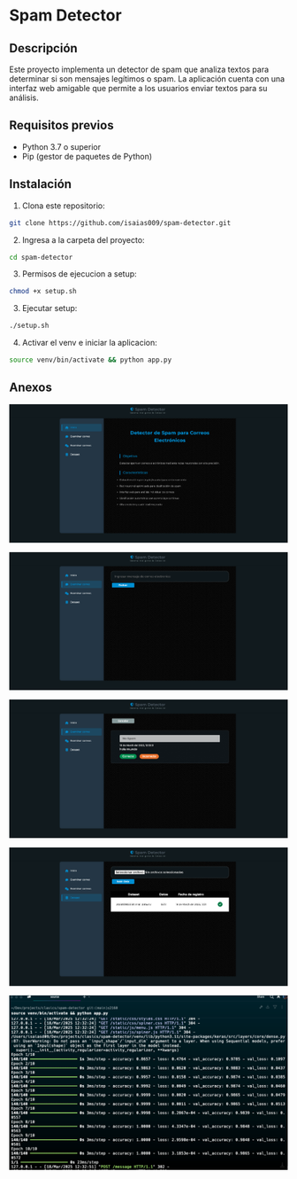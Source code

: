 # Spam Detector

## Descripción

Este proyecto implementa un detector de spam que analiza textos para determinar si son mensajes legítimos o spam. La aplicación cuenta con una interfaz web amigable que permite a los usuarios enviar textos para su análisis.

## Requisitos previos

- Python 3.7 o superior
- Pip (gestor de paquetes de Python)

## Instalación

1. Clona este repositorio:
```bash
git clone https://github.com/isaias009/spam-detector.git
```

2. Ingresa a la carpeta del proyecto:
```bash
cd spam-detector
```

3. Permisos de ejecucion a setup:
```bash
chmod +x setup.sh
```

3. Ejecutar setup:
```bash
./setup.sh
```

4. Activar el venv e iniciar la aplicacion:
```bash
source venv/bin/activate && python app.py
```


## Anexos

![Presentacion](https://raw.githubusercontent.com/isaias009/spam-detector/refs/heads/main/static/img/screenshot/1.png)

![Formulario de examinador](https://raw.githubusercontent.com/isaias009/spam-detector/refs/heads/main/static/img/screenshot/2.png)

![Correccion de resultado](https://raw.githubusercontent.com/isaias009/spam-detector/refs/heads/main/static/img/screenshot/3.png)

![Subir data set](https://raw.githubusercontent.com/isaias009/spam-detector/refs/heads/main/static/img/screenshot/4.png)

![Procesos internos en consola](https://raw.githubusercontent.com/isaias009/spam-detector/refs/heads/main/static/img/screenshot/5.png)
